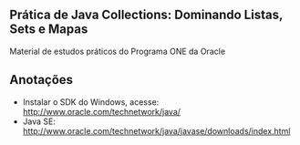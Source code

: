 ## Prática de  Java Collections: Dominando Listas, Sets e Mapas

Material de estudos práticos do Programa ONE da Oracle

## Anotações

* Instalar o SDK do Windows, acesse: http://www.oracle.com/technetwork/java/
* Java SE: http://www.oracle.com/technetwork/java/javase/downloads/index.html
